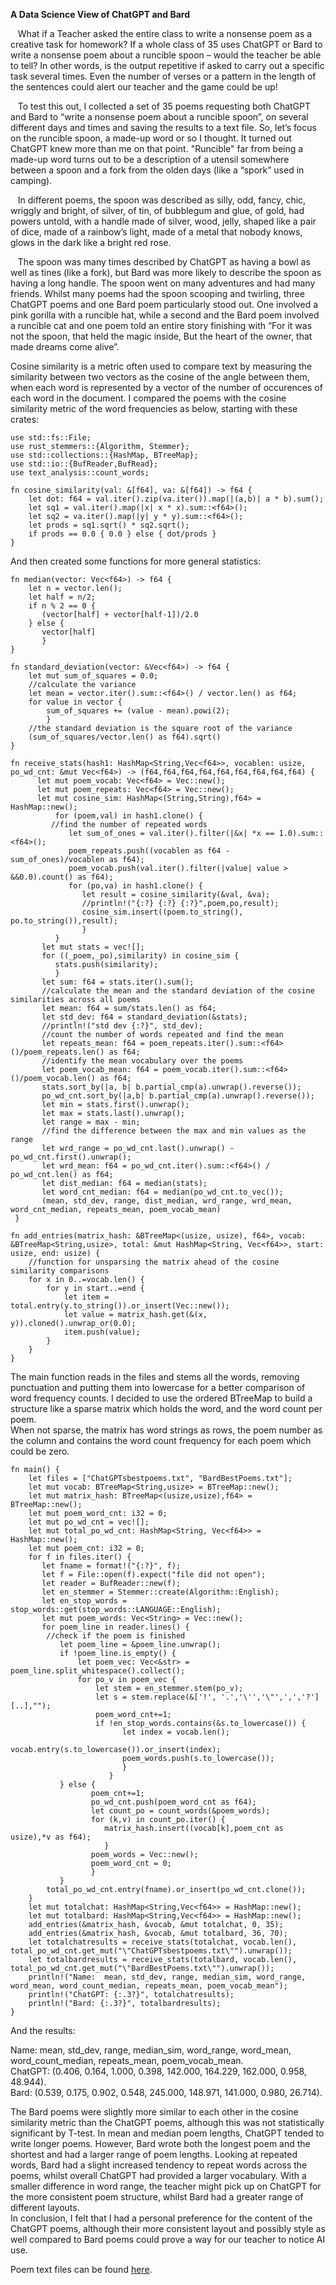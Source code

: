 **A Data Science View of ChatGPT and Bard**

&nbsp;&nbsp;&nbsp;What if a Teacher asked the entire class to write a nonsense poem as a creative task for homework?  If a whole class of 35 uses ChatGPT or Bard to write a nonsense poem about a runcible spoon – would the teacher be able to tell?  In other words, is the output repetitive if asked to carry out a specific task several times.  Even the number of verses or a pattern in the length of the sentences could alert our teacher and the game could be up!

&nbsp;&nbsp;&nbsp;To test this out, I collected a set of 35 poems requesting both ChatGPT and Bard to “write a nonsense poem about a runcible spoon”, on several different days and times and saving the results to a text file.  So, let’s focus on the runcible spoon, a made-up word or so I thought.  It turned out ChatGPT knew more than me on that point.  "Runcible" far from being a made-up word turns out to be a description of a utensil somewhere between a spoon and a fork from the olden days (like a “spork” used in camping).  

&nbsp;&nbsp;&nbsp;In different poems, the spoon was described as silly, odd, fancy, chic, wriggly and bright, of silver, of tin, of bubblegum and glue, of gold, had powers untold, with a handle made of silver, wood, jelly, shaped like a pair of dice, made of a rainbow’s light, made of a metal that nobody knows, glows in the dark like a bright red rose.

&nbsp;&nbsp;&nbsp;The spoon was many times described by ChatGPT as having a bowl as well as tines (like a fork), but Bard was more likely to describe the spoon as having a long handle.  The spoon went on many adventures and had many friends.  Whilst many poems had the spoon scooping and twirling, three ChatGPT poems and one Bard poem particularly stood out.  One involved a pink gorilla with a runcible hat, while a second and the Bard poem involved a runcible cat and one poem told an entire story finishing with “For it was not the spoon, that held the magic inside, But the heart of the owner, that made dreams come alive”.  

Cosine similarity is a metric often used to compare text by measuring the similarity between two vectors as the cosine of the angle between them, when each word is represented by a vector of the number of occurences of each word in the document.
I compared the poems with the cosine similarity metric of the word frequencies as below, starting with these crates:

```
use std::fs::File;
use rust_stemmers::{Algorithm, Stemmer};
use std::collections::{HashMap, BTreeMap};
use std::io::{BufReader,BufRead};
use text_analysis::count_words;

fn cosine_similarity(val: &[f64], va: &[f64]) -> f64 {
    let dot: f64 = val.iter().zip(va.iter()).map(|(a,b)| a * b).sum();
    let sq1 = val.iter().map(|x| x * x).sum::<f64>();
    let sq2 = va.iter().map(|y| y * y).sum::<f64>();
    let prods = sq1.sqrt() * sq2.sqrt();
    if prods == 0.0 { 0.0 } else { dot/prods }
}  
```

And then created some functions for more general statistics:

```
fn median(vector: Vec<f64>) -> f64 {
    let n = vector.len();
    let half = n/2;
    if n % 2 == 0 {
       (vector[half] + vector[half-1])/2.0
    } else {
       vector[half]
       }
}

fn standard_deviation(vector: &Vec<f64>) -> f64 {
    let mut sum_of_squares = 0.0;
    //calculate the variance
    let mean = vector.iter().sum::<f64>() / vector.len() as f64;
    for value in vector {
        sum_of_squares += (value - mean).powi(2);
        }
    //the standard deviation is the square root of the variance
    (sum_of_squares/vector.len() as f64).sqrt()
}

fn receive_stats(hash1: HashMap<String,Vec<f64>>, vocablen: usize, po_wd_cnt: &mut Vec<f64>) -> (f64,f64,f64,f64,f64,f64,f64,f64,f64) {
      let mut poem_vocab: Vec<f64> = Vec::new();
      let mut poem_repeats: Vec<f64> = Vec::new();
      let mut cosine_sim: HashMap<(String,String),f64> = HashMap::new();
          for (poem,val) in hash1.clone() {
	     //find the number of repeated words
             let sum_of_ones = val.iter().filter(|&x| *x == 1.0).sum::<f64>();
             poem_repeats.push((vocablen as f64 - sum_of_ones)/vocablen as f64);
             poem_vocab.push(val.iter().filter(|value| value > &&0.0).count() as f64);
             for (po,va) in hash1.clone() {
                let result = cosine_similarity(&val, &va);
                //println!("{:?} {:?} {:?}",poem,po,result);
                cosine_sim.insert((poem.to_string(), po.to_string()),result);
                }
          }
       let mut stats = vec![];
       for ((_poem,_po),similarity) in cosine_sim {
          stats.push(similarity);
          }
       let sum: f64 = stats.iter().sum();
       //calculate the mean and the standard deviation of the cosine similarities across all poems
       let mean: f64 = sum/stats.len() as f64;
       let std_dev: f64 = standard_deviation(&stats);
       //println!("std dev {:?}", std_dev);
       //count the number of words repeated and find the mean 
       let repeats_mean: f64 = poem_repeats.iter().sum::<f64>()/poem_repeats.len() as f64;
       //identify the mean vocabulary over the poems
       let poem_vocab_mean: f64 = poem_vocab.iter().sum::<f64>()/poem_vocab.len() as f64;
       stats.sort_by(|a, b| b.partial_cmp(a).unwrap().reverse());
       po_wd_cnt.sort_by(|a,b| b.partial_cmp(a).unwrap().reverse());
       let min = stats.first().unwrap();
       let max = stats.last().unwrap();
       let range = max - min;
       //find the difference between the max and min values as the range
       let wrd_range = po_wd_cnt.last().unwrap() - po_wd_cnt.first().unwrap();
       let wrd_mean: f64 = po_wd_cnt.iter().sum::<f64>() / po_wd_cnt.len() as f64;
       let dist_median: f64 = median(stats);
       let word_cnt_median: f64 = median(po_wd_cnt.to_vec());
       (mean, std_dev, range, dist_median, wrd_range, wrd_mean, word_cnt_median, repeats_mean, poem_vocab_mean)
 }

fn add_entries(matrix_hash: &BTreeMap<(usize, usize), f64>, vocab: &BTreeMap<String,usize>, total: &mut HashMap<String, Vec<f64>>, start: usize, end: usize) {
    //function for unsparsing the matrix ahead of the cosine similarity comparisons
    for x in 0..=vocab.len() {
        for y in start..=end {
            let item = total.entry(y.to_string()).or_insert(Vec::new());
            let value = matrix_hash.get(&(x, y)).cloned().unwrap_or(0.0);
            item.push(value);
        }
    }
}

```
The main function reads in the files and stems all the words, removing punctuation and putting them into lowercase for a better comparison of word frequency counts.
I decided to use the ordered BTreeMap to build a structure like a sparse matrix which holds the word, and the word count per poem.  
When not sparse, the matrix has word strings as rows, the poem number as the column and contains the word count frequency for each poem which could be zero.

```
fn main() {
    let files = ["ChatGPTsbestpoems.txt", "BardBestPoems.txt"];
    let mut vocab: BTreeMap<String,usize> = BTreeMap::new();
    let mut matrix_hash: BTreeMap<(usize,usize),f64> = BTreeMap::new();
    let mut poem_word_cnt: i32 = 0;
    let mut po_wd_cnt = vec![];
    let mut total_po_wd_cnt: HashMap<String, Vec<f64>> = HashMap::new();
    let mut poem_cnt: i32 = 0;
    for f in files.iter() {
       let fname = format!("{:?}", f);
       let f = File::open(f).expect("file did not open");
       let reader = BufReader::new(f);
       let en_stemmer = Stemmer::create(Algorithm::English);
       let en_stop_words = stop_words::get(stop_words::LANGUAGE::English);
       let mut poem_words: Vec<String> = Vec::new();
       for poem_line in reader.lines() {
        //check if the poem is finished
           let poem_line = &poem_line.unwrap();
           if !poem_line.is_empty() {
               let poem_vec: Vec<&str> = poem_line.split_whitespace().collect();
               for po_v in poem_vec {
                   let stem = en_stemmer.stem(po_v);
                   let s = stem.replace(&['!', '.','\'','\"',',','?'][..],"");
                   poem_word_cnt+=1;
                   if !en_stop_words.contains(&s.to_lowercase()) {
                         let index = vocab.len();
                         vocab.entry(s.to_lowercase()).or_insert(index);
                         poem_words.push(s.to_lowercase());
                         }
                      }
           } else {
                  poem_cnt+=1;
                  po_wd_cnt.push(poem_word_cnt as f64);
                  let count_po = count_words(&poem_words);
                  for (k,v) in count_po.iter() {
                     matrix_hash.insert((vocab[k],poem_cnt as usize),*v as f64);
                     }
                  poem_words = Vec::new();
                  poem_word_cnt = 0;
                  }
           }
        total_po_wd_cnt.entry(fname).or_insert(po_wd_cnt.clone());
    }
    let mut totalchat: HashMap<String,Vec<f64>> = HashMap::new();
    let mut totalbard: HashMap<String,Vec<f64>> = HashMap::new();
    add_entries(&matrix_hash, &vocab, &mut totalchat, 0, 35);
    add_entries(&matrix_hash, &vocab, &mut totalbard, 36, 70);
    let totalchatresults = receive_stats(totalchat, vocab.len(), total_po_wd_cnt.get_mut("\"ChatGPTsbestpoems.txt\"").unwrap());
    let totalbardresults = receive_stats(totalbard, vocab.len(), total_po_wd_cnt.get_mut("\"BardBestPoems.txt\"").unwrap());
    println!("Name:  mean, std_dev, range, median_sim, word_range, word_mean, word_count_median, repeats_mean, poem_vocab_mean");
    println!("ChatGPT: {:.3?}", totalchatresults);
    println!("Bard: {:.3?}", totalbardresults);
}
```

And the results:  
  
Name:  mean, std_dev, range, median_sim, word_range, word_mean, word_count_median, repeats_mean, poem_vocab_mean. <br />
ChatGPT: (0.406, 0.164, 1.000, 0.398, 142.000, 164.229, 162.000, 0.958, 48.944). <br />
Bard: (0.539, 0.175, 0.902, 0.548, 245.000, 148.971, 141.000, 0.980, 26.714). <br />
  
The Bard poems were slightly more similar to each other in the cosine similarity metric than the ChatGPT poems, although this was not statistically significant by T-test.  In mean and median poem lengths, ChatGPT tended to write longer poems.  However, Bard wrote both the longest poem and the shortest and had a larger range of poem lengths.  Looking at repeated words, Bard had a slight increased tendency to repeat words across the poems, whilst overall ChatGPT had provided a larger vocabulary.  With a smaller difference in word range, the teacher might pick up on ChatGPT for the more consistent poem structure, whilst Bard had a greater range of different layouts.  
In conclusion, I felt that I had a personal preference for the content of the ChatGPT poems, although their more consistent layout and possibly style as well compared to Bard poems could prove a way for our teacher to notice AI use.
  
Poem text files can be found [here](https://github.com/LCrossman/investigate_chatgpt_bard). 
  
